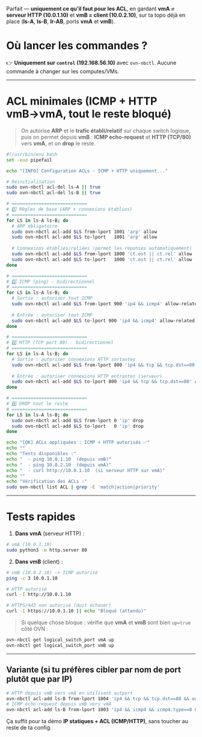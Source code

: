 Parfait — **uniquement ce qu’il faut pour les ACL**, en gardant **vmA = serveur HTTP (10.0.1.10)** et **vmB = client (10.0.2.10)**, sur ta topo déjà en place (**ls-A**, **ls-B**, **lr-AB**, ports **vmA** et **vmB**).

# Où lancer les commandes ?

👉 **Uniquement sur `control` (192.168.56.10)** avec `ovn-nbctl`.
Aucune commande à changer sur les computes/VMs.

---

# ACL minimales (ICMP + HTTP vmB→vmA, tout le reste bloqué)

> On autorise **ARP** et le **trafic établi/relatif** sur chaque switch logique,
> puis on permet depuis **vmB** : **ICMP echo-request** et **HTTP (TCP/80)** vers **vmA**,
> et on **drop** le reste.

```bash
#!/usr/bin/env bash
set -euo pipefail

echo "[INFO] Configuration ACLs - ICMP + HTTP uniquement..."

# Réinitialisation
sudo ovn-nbctl acl-del ls-A || true
sudo ovn-nbctl acl-del ls-B || true

# ============================
# 1️⃣ Règles de base (ARP + connexions établies)
# ============================
for LS in ls-A ls-B; do
  # ARP obligatoire
  sudo ovn-nbctl acl-add $LS from-lport 1001 'arp' allow
  sudo ovn-nbctl acl-add $LS to-lport   1001 'arp' allow
  
  # Connexions établies/reliées (permet les réponses automatiquement)
  sudo ovn-nbctl acl-add $LS from-lport 1000 'ct.est || ct.rel' allow
  sudo ovn-nbctl acl-add $LS to-lport   1000 'ct.est || ct.rel' allow
done

# ============================
# 2️⃣ ICMP (ping) - bidirectionnel
# ============================
for LS in ls-A ls-B; do
  # Sortie : autoriser tout ICMP
  sudo ovn-nbctl acl-add $LS from-lport 900 'ip4 && icmp4' allow-related
  
  # Entrée : autoriser tout ICMP
  sudo ovn-nbctl acl-add $LS to-lport 900 'ip4 && icmp4' allow-related
done

# ============================
# 3️⃣ HTTP (TCP port 80) - bidirectionnel
# ============================
for LS in ls-A ls-B; do
  # Sortie : autoriser connexions HTTP sortantes
  sudo ovn-nbctl acl-add $LS from-lport 800 'ip4 && tcp && tcp.dst==80' allow-related
  
  # Entrée : autoriser connexions HTTP entrantes (serveur)
  sudo ovn-nbctl acl-add $LS to-lport 800 'ip4 && tcp && tcp.dst==80' allow-related
done

# ============================
# 4️⃣ DROP tout le reste
# ============================
for LS in ls-A ls-B; do
  sudo ovn-nbctl acl-add $LS from-lport 0 'ip' drop
  sudo ovn-nbctl acl-add $LS to-lport   0 'ip' drop
done

echo "[OK] ACLs appliquées : ICMP + HTTP autorisés ✅"
echo ""
echo "Tests disponibles :"
echo "  - ping 10.0.1.10  (depuis vmB)"
echo "  - ping 10.0.2.10  (depuis vmA)"
echo "  - curl http://10.0.1.10  (si serveur HTTP sur vmA)"
echo ""
echo "Vérification des ACLs :"
sudo ovn-nbctl list ACL | grep -E 'match|action|priority'
```

---

# Tests rapides

1. **Dans vmA** (serveur HTTP) :

```bash
# vmA (10.0.1.10)
sudo python3 -m http.server 80
```

2. **Dans vmB** (client) :

```bash
# vmB (10.0.2.10) -> ICMP autorisé
ping -c 3 10.0.1.10

# HTTP autorisé
curl -I http://10.0.1.10

# HTTPS/443 non autorisé (doit échouer)
curl -I https://10.0.1.10 || echo "Bloqué (attendu)"
```

> Si quelque chose bloque : vérifie que **vmA** et **vmB** sont bien `up=true` côté OVN :

```bash
ovn-nbctl get logical_switch_port vmA up
ovn-nbctl get logical_switch_port vmB up
```

---

## Variante (si tu préfères cibler par nom de port plutôt que par IP)

```bash
# HTTP depuis vmB vers vmA en utilisant outport
ovn-nbctl acl-add ls-B from-lport 1004 'ip4 && tcp && tcp.dst==80 && outport=="vmA"' allow
# ICMP echo-request depuis vmB vers vmA
ovn-nbctl acl-add ls-B from-lport 1003 'ip4 && icmp4 && icmp4.type==8 && outport=="vmA"' allow
```

Ça suffit pour ta démo **IP statiques + ACL (ICMP/HTTP)**, sans toucher au reste de ta config.


